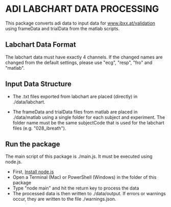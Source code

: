# ADI LABCHART DATA PROCESSING

This package converts adi data to input data for www.ibxx.at/validation using frameData and trialData from the matlab scripts.

## Labchart Data Format

The labchart data must have exactly 4 channels. If the changed names are changed from the default settings, please use "ecg", "resp", "fro" and "matlab".

## Input Data Structure

- The .txt files exported from labchart are placed (directly) in ./data/labchart.

- The frameData and trialData files from matlab are placed in ./data/matlab using a single folder for each subject and experiment. The folder name must be the same subjectCode that is used for the labchart files (e.g. "028_ibreath").

## Run the package

The main script of this package is ./main.js. It must be executed using node.js.

- First, [Install node.js](https://nodejs.org/en/)
- Open a Terminal (Mac) or PowerShell (Windows) in the folder of this package
- Type "node main" and hit the return key to process the data
- The processed data is then written to ./data/output. If errors or warnings occur, they are written to the file ./warnings.json.
